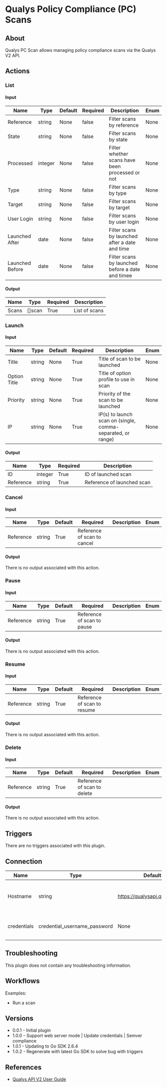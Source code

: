 
# Qualys Policy Compliance (PC) Scans

## About

Qualys PC Scan allows managing policy compliance scans via the Qualys V2 API.

## Actions

### List

#### Input

|Name|Type|Default|Required|Description|Enum|
|----|----|-------|--------|-----------|----|
|Reference|string|None|false|Filter scans by reference|None|
|State|string|None|false|Filter scans by state|None|
|Processed|integer|None|false|Filter whether scans have been processed or not|None|
|Type|string|None|false|Filter scans by type|None|
|Target|string|None|false|Filter scans by target|None|
|User Login|string|None|false|Filter scans by user login|None|
|Launched After|date|None|false|Filter scans by launched after a date and time|None|
|Launched Before|date|None|false|Filter scans by launched before a date and timee|None|

#### Output

|Name|Type|Required|Description|
|----|----|--------|-----------|
|Scans|[]scan|True|List of scans|

### Launch

#### Input

|Name|Type|Default|Required|Description|Enum|
|----|----|-------|--------|-----------|----|
|Title|string|None|True|Title of scan to be launched|None|
|Option Title|string|None|True|Title of option profile to use in scan|None|
|Priority|string|None|True|Priority of the scan to be launched|None|
|IP|string|None|True|IP(s) to launch scan on (single, comma-separated, or range)|None|

#### Output

|Name|Type|Required|Description|
|----|----|--------|-----------|
|ID|integer|True|ID of launched scan|
|Reference|string|True|Reference of launched scan|

### Cancel

#### Input

|Name|Type|Default|Required|Description|Enum|
|----|----|-------|--------|-----------|----|
|Reference|string|True|Reference of scan to cancel|

#### Output

There is no output associated with this action.

### Pause

#### Input

|Name|Type|Default|Required|Description|Enum|
|----|----|-------|--------|-----------|----|
|Reference|string|True|Reference of scan to pause|

#### Output

There is no output associated with this action.

### Resume

#### Input

|Name|Type|Default|Required|Description|Enum|
|----|----|-------|--------|-----------|----|
|Reference|string|True|Reference of scan to resume|

#### Output

There is no output associated with this action.

### Delete

#### Input

|Name|Type|Default|Required|Description|Enum|
|----|----|-------|--------|-----------|----|
|Reference|string|True|Reference of scan to delete|

#### Output

There is no output associated with this action.

## Triggers

There are no triggers associated with this plugin.

## Connection

|Name|Type|Default|Required|Description|
|----|----|-------|--------|-----------|
|Hostname|string|https://qualysapi.qualys.com/|True|Base URL of Qualys API Server for your region|
|credentials|credential_username_password|None|True|Qualys username and password|None|

## Troubleshooting

This plugin does not contain any troubleshooting information.

## Workflows

Examples:

* Run a scan

## Versions

* 0.0.1 - Initial plugin
* 1.0.0 - Support web server mode | Update credentials | Semver compliance
* 1.0.1 - Updating to Go SDK 2.6.4
* 1.0.2 - Regenerate with latest Go SDK to solve bug with triggers

## References

* [Qualys API V2 User Guide](https://www.qualys.com/docs/qualys-api-v2-user-guide.pdf)
